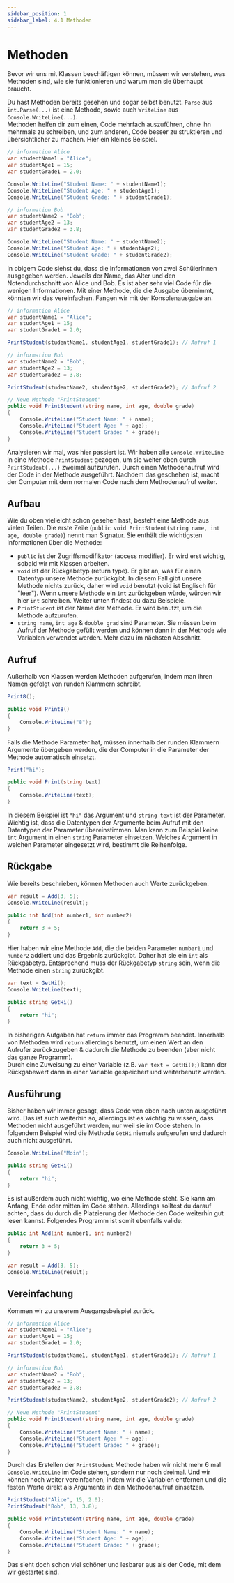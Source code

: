 ```yaml
---
sidebar_position: 1
sidebar_label: 4.1 Methoden
---
```


# Methoden

Bevor wir uns mit Klassen beschäftigen können, müssen wir verstehen, was Methoden sind, wie sie funktionieren und warum man sie überhaupt braucht.

Du hast Methoden bereits gesehen und sogar selbst benutzt. `Parse` aus `int.Parse(...)` ist eine Methode, sowie auch `WriteLine` aus `Console.WriteLine(...)`.<br/>
Methoden helfen dir zum einen, Code mehrfach auszuführen, ohne ihn mehrmals zu schreiben, und zum anderen, Code besser zu struktieren und übersichtlicher zu machen. Hier ein kleines Beispiel.

```cs
// information Alice
var studentName1 = "Alice";
var studentAge1 = 15;
var studentGrade1 = 2.0;

Console.WriteLine("Student Name: " + studentName1);
Console.WriteLine("Student Age: " + studentAge1);
Console.WriteLine("Student Grade: " + studentGrade1);

// information Bob
var studentName2 = "Bob";
var studentAge2 = 13;
var studentGrade2 = 3.8;

Console.WriteLine("Student Name: " + studentName2);
Console.WriteLine("Student Age: " + studentAge2);
Console.WriteLine("Student Grade: " + studentGrade2);
```

In obigem Code siehst du, dass die Informationen von zwei SchülerInnen ausgegeben werden. Jeweils der Name, das Alter und den Notendurchschnitt von Alice und Bob. Es ist aber sehr viel Code für die wenigen Informationen. Mit einer Methode, die die Ausgabe übernimmt, könnten wir das vereinfachen. Fangen wir mit der Konsolenausgabe an.

```cs
// information Alice
var studentName1 = "Alice";
var studentAge1 = 15;
var studentGrade1 = 2.0;

PrintStudent(studentName1, studentAge1, studentGrade1); // Aufruf 1

// information Bob
var studentName2 = "Bob";
var studentAge2 = 13;
var studentGrade2 = 3.8;

PrintStudent(studentName2, studentAge2, studentGrade2); // Aufruf 2

// Neue Methode "PrintStudent"
public void PrintStudent(string name, int age, double grade)
{
    Console.WriteLine("Student Name: " + name);
    Console.WriteLine("Student Age: " + age);
    Console.WriteLine("Student Grade: " + grade);
} 
```

Analysieren wir mal, was hier passiert ist. Wir haben alle `Console.WriteLine` in eine Methode `PrintStudent` gezogen, um sie weiter oben durch `PrintStudent(...)` zweimal aufzurufen. Durch einen Methodenaufruf wird der Code in der Methode ausgeführt. Nachdem das geschehen ist, macht der Computer mit dem normalen Code nach dem Methodenaufruf weiter.

## Aufbau

Wie du oben vielleicht schon gesehen hast, besteht eine Methode aus vielen Teilen. Die erste Zeile (`public void PrintStudent(string name, int age, double grade)`) nennt man Signatur. Sie enthält die wichtigsten Informationen über die Methode:
- `public` ist der Zugriffsmodifikator (access modifier). Er wird erst wichtig, sobald wir mit Klassen arbeiten.
- `void` ist der Rückgabetyp (return type). Er gibt an, was für einen Datentyp unsere Methode zurückgibt. In diesem Fall gibt unsere Methode nichts zurück, daher wird `void` benutzt (void ist Englisch für "leer"). Wenn unsere Methode ein `int` zurückgeben würde, würden wir hier `int` schreiben. Weiter unten findest du dazu Beispiele.
- `PrintStudent` ist der Name der Methode. Er wird benutzt, um die Methode aufzurufen.
- `string name`, `int age` & `double grad` sind Parameter. Sie müssen beim Aufruf der Methode gefüllt werden und können dann in der Methode wie Variablen verwendet werden. Mehr dazu im nächsten Abschnitt. 

## Aufruf

Außerhalb von Klassen werden Methoden aufgerufen, indem man ihren Namen gefolgt von runden Klammern schreibt.

```cs
Print8();

public void Print8()
{
    Console.WriteLine("8");
}
```

Falls die Methode Parameter hat, müssen innerhalb der runden Klammern Argumente übergeben werden, die der Computer in die Parameter der Methode automatisch einsetzt.

```cs
Print("hi");

public void Print(string text)
{
    Console.WriteLine(text);
}
```

In diesem Beispiel ist `"hi"` das Argument und `string text` ist der Parameter.<br/>
Wichtig ist, dass die Datentypen der Argumente beim Aufruf mit den Datentypen der Parameter übereinstimmen. Man kann zum Beispiel keine `int` Argument in einen `string` Parameter einsetzen. Welches Argument in welchen Parameter eingesetzt wird, bestimmt die Reihenfolge.

## Rückgabe

Wie bereits beschrieben, können Methoden auch Werte zurückgeben.

```cs
var result = Add(3, 5);
Console.WriteLine(result);

public int Add(int number1, int number2)
{
    return 3 + 5;
}
```

Hier haben wir eine Methode `Add`, die die beiden Parameter `number1` und `number2` addiert und das Ergebnis zurückgibt. Daher hat sie ein `int` als Rückgabetyp. Entsprechend muss der Rückgabetyp `string` sein, wenn die Methode einen `string` zurückgibt.

```cs
var text = GetHi();
Console.WriteLine(text);

public string GetHi()
{
    return "hi";
}
```

In bisherigen Aufgaben hat `return` immer das Programm beendet. Innerhalb von Methoden wird `return` allerdings benutzt, um einen Wert an den Aufrufer zurückzugeben & dadurch die Methode zu beenden (aber nicht das ganze Programm).<br/> Durch eine Zuweisung zu einer Variable (z.B. `var text = GetHi();`) kann der Rückgabewert dann in einer Variable gespeichert und weiterbenutz werden.

## Ausführung

Bisher haben wir immer gesagt, dass Code von oben nach unten ausgeführt wird. Das ist auch weiterhin so, allerdings ist es wichtig zu wissen, dass Methoden nicht ausgeführt werden, nur weil sie im Code stehen. In folgendem Beispiel wird die Methode `GetHi` niemals aufgerufen und dadurch auch nicht ausgeführt.

```cs
Console.WriteLine("Moin");

public string GetHi()
{
    return "hi";
}
```

Es ist außerdem auch nicht wichtig, wo eine Methode steht. Sie kann am Anfang, Ende oder mitten im Code stehen. Allerdings solltest du darauf achten, dass du durch die Platzierung der Methode den Code weiterhin gut lesen kannst. Folgendes Programm ist somit ebenfalls valide:

```cs
public int Add(int number1, int number2)
{
    return 3 + 5;
}

var result = Add(3, 5);
Console.WriteLine(result);
```

## Vereinfachung

Kommen wir zu unserem Ausgangsbeispiel zurück.

```cs
// information Alice
var studentName1 = "Alice";
var studentAge1 = 15;
var studentGrade1 = 2.0;

PrintStudent(studentName1, studentAge1, studentGrade1); // Aufruf 1

// information Bob
var studentName2 = "Bob";
var studentAge2 = 13;
var studentGrade2 = 3.8;

PrintStudent(studentName2, studentAge2, studentGrade2); // Aufruf 2

// Neue Methode "PrintStudent"
public void PrintStudent(string name, int age, double grade)
{
    Console.WriteLine("Student Name: " + name);
    Console.WriteLine("Student Age: " + age);
    Console.WriteLine("Student Grade: " + grade);
} 
```

Durch das Erstellen der `PrintStudent` Methode haben wir nicht mehr 6 mal `Console.WriteLine` im Code stehen, sondern nur noch dreimal. Und wir können noch weiter vereinfachen, indem wir die Variablen entfernen und die festen Werte direkt als Argumente in den Methodenaufruf einsetzen.

```cs
PrintStudent("Alice", 15, 2.0);
PrintStudent("Bob", 13, 3.8);

public void PrintStudent(string name, int age, double grade)
{
    Console.WriteLine("Student Name: " + name);
    Console.WriteLine("Student Age: " + age);
    Console.WriteLine("Student Grade: " + grade);
}
```
Das sieht doch schon viel schöner und lesbarer aus als der Code, mit dem wir gestartet sind.
